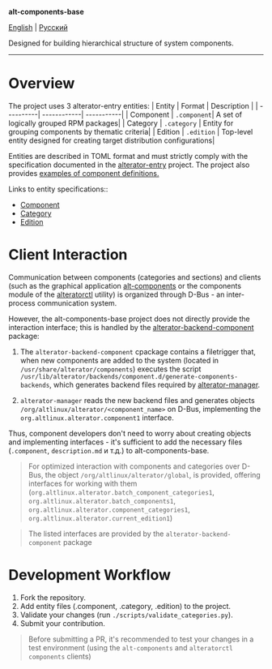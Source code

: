 **alt-components-base**

[English](README.md) | [Русский](./docs/README.ru_RU.md)

Designed for building hierarchical structure of system components.

---

# Overview
The project uses 3 alterator-entry entities:
| Entity  |    Format   | Description   |
| ----------| ------------| -----------|
| Component | `.component`| A set of logically grouped RPM packages|
| Category | `.category` | Entity for grouping components by thematic criteria|
| Edition  | `.edition`  | Top-level entity designed for creating target distribution configurations|

Entities are described in TOML format and must strictly comply with the specification documented in the [alterator-entry](https://altlinux.space/alterator/alterator-entry/src/branch/master/doc) project. The project also provides [examples of component definitions.](https://altlinux.space/alterator/alterator-entry/src/branch/master/examples/component)

Links to entity specifications::
- [Component](https://altlinux.space/alterator/alterator-entry/src/branch/master/doc#%D1%81%D1%83%D1%89%D0%BD%D0%BE%D1%81%D1%82%D1%8C-%D1%82%D0%B8%D0%BF%D0%B0-component)
- [Category](https://altlinux.space/alterator/alterator-entry/src/branch/master/doc#%D1%81%D1%83%D1%89%D0%BD%D0%BE%D1%81%D1%82%D1%8C-%D1%82%D0%B8%D0%BF%D0%B0-category)
- [Edition](https://altlinux.space/alterator/alterator-entry/src/branch/master/doc#%D1%81%D1%83%D1%89%D0%BD%D0%BE%D1%81%D1%82%D1%8C-%D1%82%D0%B8%D0%BF%D0%B0-edition)

# Client Interaction
Communication between components (categories and sections) and clients (such as the graphical application [alt-components](https://altlinux.space/alterator/alt-components) or the components module of the [alteratorctl](https://altlinux.space/alterator/alteratorctl) utility) is organized through D-Bus - an inter-process communication system.

However, the alt-components-base project does not directly provide the interaction interface; this is handled by the [alterator-backend-component](https://altlinux.space/alterator/alterator-backend-component) package:

1. The `alterator-backend-component` сpackage contains a filetrigger that, when new components are added to the system (located in `/usr/share/alterator/components`) executes the script `/usr/lib/alterator/backends/component.d/generate-components-backends`, which generates backend files required by [alterator-manager](https://altlinux.space/alterator/alterator-manager).

2. `alterator-manager` reads the new backend files and generates objects `/org/altlinux/alterator/<component_name>` on D-Bus, implementing the `org.altlinux.alterator.component1` interface.

Thus, component developers don't need to worry about creating objects and implementing interfaces - it's sufficient to add the necessary files (`.component`, `description.md` и т.д.) to alt-components-base.

> For optimized interaction with components and categories over D-Bus, the object `/org/altlinux/alterator/global`, is provided, offering interfaces for working with them (`org.altlinux.alterator.batch_component_categories1`, `org.altlinux.alterator.batch_components1`, `org.altlinux.alterator.component_categories1`, `org.altlinux.alterator.current_edition1`)

> The listed interfaces are provided by the `alterator-backend-component` package

# Development Workflow
1. Fork the repository.
2. Add entity files (.component, .category, .edition) to the project.
3. Validate your changes (run `./scripts/validate_categories.py`).
4. Submit your contribution.

> Before submitting a PR, it's recommended to test your changes in a test environment (using the `alt-components` and `alteratorctl components` clients)
